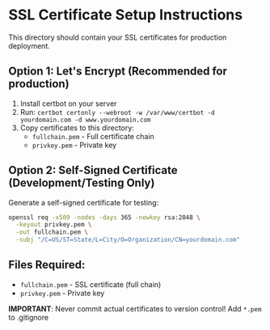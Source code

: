 # SSL Certificate Setup Instructions

This directory should contain your SSL certificates for production deployment.

## Option 1: Let's Encrypt (Recommended for production)

1. Install certbot on your server
2. Run: `certbot certonly --webroot -w /var/www/certbot -d yourdomain.com -d www.yourdomain.com`
3. Copy certificates to this directory:
   - `fullchain.pem` - Full certificate chain
   - `privkey.pem` - Private key

## Option 2: Self-Signed Certificate (Development/Testing Only)

Generate a self-signed certificate for testing:

```bash
openssl req -x509 -nodes -days 365 -newkey rsa:2048 \
  -keyout privkey.pem \
  -out fullchain.pem \
  -subj "/C=US/ST=State/L=City/O=Organization/CN=yourdomain.com"
```

## Files Required:
- `fullchain.pem` - SSL certificate (full chain)
- `privkey.pem` - Private key

**IMPORTANT**: Never commit actual certificates to version control!
Add `*.pem` to .gitignore

